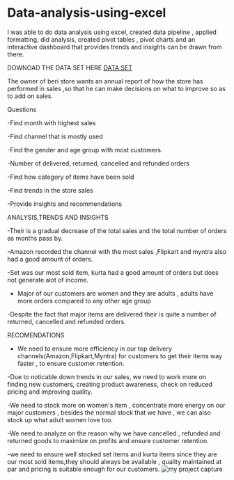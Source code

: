 # Data-analysis-using-excel
I was able to do data analysis using excel, created data pipeline , applied formatting, did analysis, created pivot tables , pivot charts and an interactive dashboard that provides trends and insights can be drawn from there.

 DOWNOAD THE DATA SET HERE
<a href="https://github.com/berisab/Data-analysis-using-excel/blob/main/my%20project.xlsx">DATA SET</a>

The owner of beri store wants an annual report of how the store has performed in sales ,so that he can make decisions on what to improve so as to add on sales.

Questions

-Find month with highest sales

-Find channel that is mostly used

-Find the gender and age group with most customers.

-Number of delivered, returned, cancelled and refunded orders

-Find how category of items have been sold

-Find trends in the store sales

-Provide insights and recommendations

ANALYSIS,TRENDS AND INSIGHTS

-Their is a gradual decrease of the total sales and the total number of orders as months pass by.

-Amazon recorded the channel with the most sales ,Flipkart and myntra also had a good amount 
of orders.

-Set was our most sold item, kurta had a good amount of orders but does not generate alot of income.

- Major of our customers are women and they are adults , adults have more orders compared to any other age group

-Despite the fact that major items are delivered their is quite a number of returned, cancelled and refunded orders.

RECOMENDATIONS

- We need to ensure more efficiency in our top delivery channels(Amazon,Flipkart,Myntra) for customers to get their items way faster , to ensure customer retention.
 
-Due to noticable down trends in our sales, we need to work more on finding new customers, creating product awareness, check on reduced pricing and improving quality.

-We need to stock more on women's item , concentrate more energy on our major customers , besides the normal stock that we have , we can also stock up what adult women love too.

-We need to analyze on the reason why we have cancelled , refunded and returned goods to maximize on profits and ensure customer retention.

-we need to ensure well stocked set items and kurta items since they are our most sold items,they should always be available , quality maintained at par and pricing is suitable enough for our customers.
![my project capture](https://github.com/user-attachments/assets/fc9194be-7e74-4751-bfa6-9b4451412a0f)

